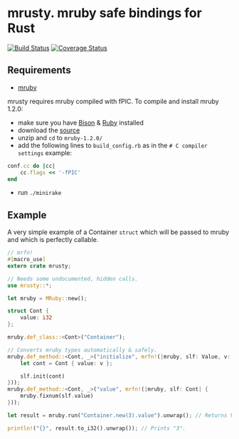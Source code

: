 # mrusty. mruby safe bindings for Rust
[![Build Status](https://travis-ci.org/dragostis/mrusty.svg?branch=master)](https://travis-ci.org/dragostis/mrusty)
[![Coverage Status](https://coveralls.io/repos/github/dragostis/mrusty/badge.svg?branch=master)](https://coveralls.io/github/dragostis/mrusty?branch=master)


## Requirements
- [mruby](https://github.com/mruby/mruby)

mrusty requires mruby compiled with fPIC. To compile and install mruby 1.2.0:
- make sure you have [Bison](https://www.gnu.org/software/bison/) & [Ruby](https://www.ruby-lang.org/) installed
- download the [source](https://github.com/mruby/mruby/archive/1.2.0.zip)
- unzip and `cd` to `mruby-1.2.0/`
- add the following lines to `build_config.rb` as in the `# C compiler settings` example:
```ruby
conf.cc do |cc|
    cc.flags << '-fPIC'
end
```
- run `./minirake`

## Example
A very simple example of a Container `struct` which will be passed to mruby and
which is perfectly callable.
```rust
// mrfn!
#[macro_use]
extern crate mrusty;

// Needs some undocumented, hidden calls.
use mrusty::*;

let mruby = MRuby::new();

struct Cont {
    value: i32
};

mruby.def_class::<Cont>("Container");

// Converts mruby types automatically & safely.
mruby.def_method::<Cont, _>("initialize", mrfn!(|mruby, slf: Value, v: i32| { // slf is always Value in initialize().
    let cont = Cont { value: v };

    slf.init(cont)
}));
mruby.def_method::<Cont, _>("value", mrfn!(|mruby, slf: Cont| {
    mruby.fixnum(slf.value)
}));

let result = mruby.run("Container.new(3).value").unwrap(); // Returns Value.

println!("{}", result.to_i32().unwrap()); // Prints "3".
```
